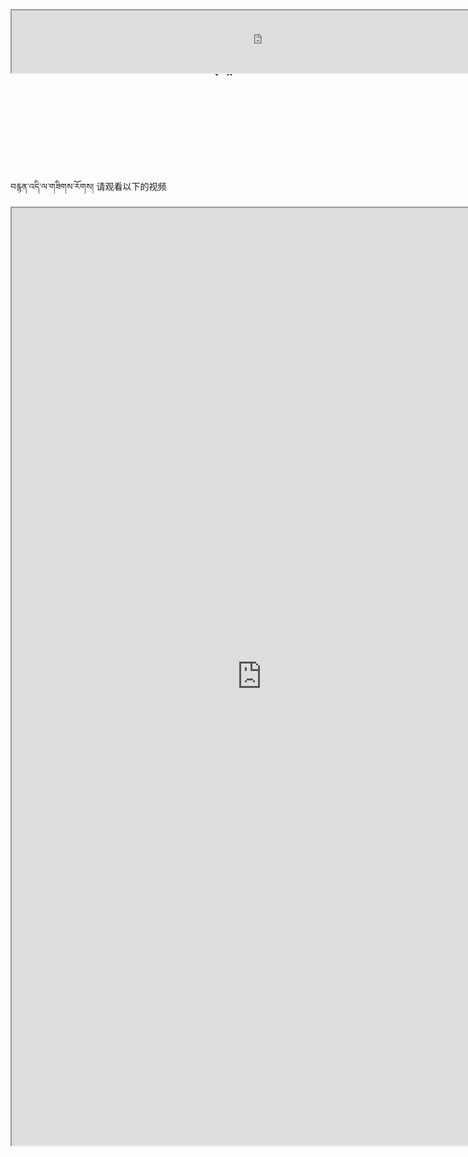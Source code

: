 # PDF24 Creator的介绍 ངོ་སྤྲོད།

<iframe src="https://shimowendang.com/forms/DryQdhWtqGdx63D3/fill?channel=1" style="height:100px;width:800px;overflow:hidden;position: relative;top:-150px"></iframe>

བརྙན་འདི་ལ་གཟིགས་རོགས། 请观看以下的视频

<iframe frameborder="0" src="https://v.qq.com/txp/iframe/player.html?vid=f3275mut6yj" allowFullScreen="true"></iframe>

<iframe src="https://shimowendang.com/forms/5FA92QePrLgG1m12/fill?channel=1" style="height:1500px;width:800px;overflow:hidden;position: relative;top:-156px;bottom:-100px"></iframe>

